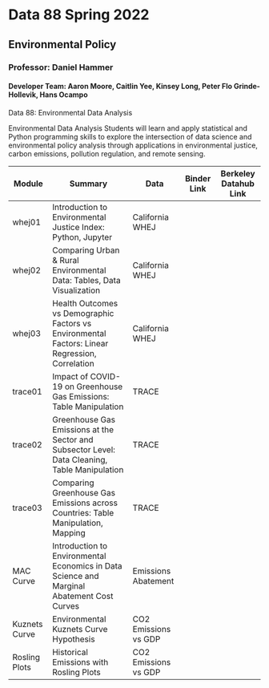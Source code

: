 # Data 88 Spring 2022
## Environmental Policy
### Professor: Daniel Hammer
#### Developer Team: Aaron Moore, Caitlin Yee, Kinsey Long, Peter Flo Grinde-Hollevik, Hans Ocampo

Data 88: Environmental Data Analysis

Environmental Data Analysis
Students will learn and apply statistical and Python programming skills to explore the intersection of data science and environmental policy analysis through applications in environmental justice, carbon emissions, pollution regulation, and remote sensing.


| Module | Summary                                                               | Data                                                   | Binder Link          |Berkeley Datahub Link          |
|----------|-----------------------------------------------------------------------|--------------------------------------------------------|------------------------|------------------------|
| whej01 | Introduction to Environmental Justice Index:  Python, Jupyter| California WHEJ | | |
| whej02 | Comparing Urban & Rural Environmental Data: Tables, Data Visualization | California WHEJ | | |
| whej03 | Health Outcomes vs Demographic Factors vs Environmental Factors: Linear Regression, Correlation | California WHEJ | | |
| trace01 | Impact of COVID-19 on Greenhouse Gas Emissions: Table Manipulation | TRACE | | |
| trace02 | Greenhouse Gas Emissions at the Sector and Subsector Level: Data Cleaning, Table Manipulation| TRACE | | |
| trace03 | Comparing Greenhouse Gas Emissions across Countries: Table Manipulation, Mapping| TRACE | | |
| MAC Curve | Introduction to Environmental Economics in Data Science and Marginal Abatement Cost Curves | Emissions Abatement | | |
| Kuznets Curve | Environmental Kuznets Curve Hypothesis | CO2 Emissions vs GDP | | |
| Rosling Plots | Historical Emissions with Rosling Plots | CO2 Emissions vs GDP | | |

